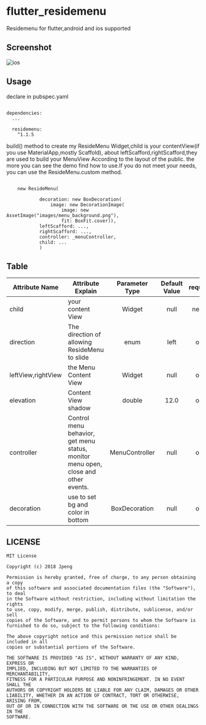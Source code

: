 # flutter_residemenu

Residemenu for flutter,android and ios supported

## Screenshot

![ios](https://github.com/peng8350/flutter_residemenu/blob/master/arts/residemenu.gif)

## Usage
declare in pubspec.yaml

```

dependencies:
  ...

  residemenu:
    ^1.1.5

```


build() method to create my ResideMenu Widget,child is your contentView(if you use MaterialApp,mostly Scaffold),
about leftScafford,rightScafford,they are used to build your MenuView According to the layout of the public.
the more you can see the demo find how to use.If you do not meet your needs, you can use the ResideMenu.custom method.


```

    new ResideMenu(

            decoration: new BoxDecoration(
                image: new DecorationImage(
                    image: new AssetImage("images/menu_background.png"),
                    fit: BoxFit.cover)),
            leftScafford: ...,
            rightScafford: ...,
            controller: _menuController,
            child: ...
            )

```



## Table

| Attribute Name     |     Attribute Explain     | Parameter Type | Default Value  | requirement |
|---------|--------------------------|:-----:|:-----:|:-----:|
| child      | your content View   | Widget   |   null |  necessary |
| direction | The direction of allowing ResideMenu to slide     | enum  | left | optional |
| leftView,rightView | the Menu Content View     | Widget  | null | optional |
| elevation |   Content View shadow | double | 12.0 |optional |
| controller | Control menu behavior, get menu status, monitor menu open, close and other events.   | MenuController | null | optional |
| decoration | use to set bg and color in bottom   | BoxDecoration | null | optional |


## LICENSE

```
MIT License

Copyright (c) 2018 Jpeng

Permission is hereby granted, free of charge, to any person obtaining a copy
of this software and associated documentation files (the "Software"), to deal
in the Software without restriction, including without limitation the rights
to use, copy, modify, merge, publish, distribute, sublicense, and/or sell
copies of the Software, and to permit persons to whom the Software is
furnished to do so, subject to the following conditions:

The above copyright notice and this permission notice shall be included in all
copies or substantial portions of the Software.

THE SOFTWARE IS PROVIDED "AS IS", WITHOUT WARRANTY OF ANY KIND, EXPRESS OR
IMPLIED, INCLUDING BUT NOT LIMITED TO THE WARRANTIES OF MERCHANTABILITY,
FITNESS FOR A PARTICULAR PURPOSE AND NONINFRINGEMENT. IN NO EVENT SHALL THE
AUTHORS OR COPYRIGHT HOLDERS BE LIABLE FOR ANY CLAIM, DAMAGES OR OTHER
LIABILITY, WHETHER IN AN ACTION OF CONTRACT, TORT OR OTHERWISE, ARISING FROM,
OUT OF OR IN CONNECTION WITH THE SOFTWARE OR THE USE OR OTHER DEALINGS IN THE
SOFTWARE.
```